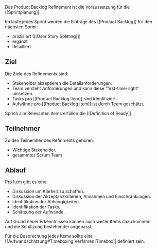 Das Product Backlog Refinement ist die Voraussetzung für die [[Sprintplanung]].

Im laufe jedes Sprint werden die Einträge des [[Product Backlog]] für den nächsten Sprint:
- präzisiert ([[User Story Splitting]])
- ergänzt 
- detailliert

## Ziel
Die Ziele des Refinements sind:
- Stakeholder akzeptieren die Detailanforderungen.
- Team versteht Anforderungen und kann diese "first-time-right" umsetzen.
- Tasks pro [[Product Backlog Item]] sind identifiziert.
- Aufwände pro [[Product Backlog Item]] ist durch Team geschätzt.

Sprich alle Relevanten Items erfüllen die [[Definition of Ready]].

## Teilnehmer
Zu den Teilnemher des Refinments gehören:
- Wichtige Stakeholder.
- gesammtes Scrum Team


## Ablauf
Pro Item gibt es eine:
- Diskussion um Klarheit zu schaffen.
- Diskussion der Akzeptanzkriterien, Annahmen und Einschränkungen.
- Identifikation der Abhängigkeiten.
- Identifikation der Tasks.
- Schätzung der Aufwände.

Auf Grund neuer Erkenntnissen können auch weiter Items dazu kommen und die Schätzung bestehender angepasst.

Für die Besprechung jedes Items sollte eine [[Aufwandschätzung#Timeboxing Verfahren|Timebox]] definiert sein.